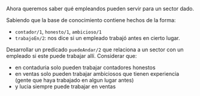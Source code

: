 Ahora queremos saber qué empleandos pueden servir para un sector dado.

Sabiendo que la base de conocimiento contiene hechos de la forma:

* `contador/1`, `honesto/1`, `ambicioso/1`
* `trabajoEn/2`: nos dice si un empleado trabajó antes en cierto lugar.

Desarrollar un predicado `puedeAndar/2` que relaciona a un sector con un empleado si este puede trabajar allí. Considerar que:

  * en contaduria solo pueden trabajar contadores honestos
  * en ventas solo pueden trabajar ambiciosos que tienen experiencia (gente que haya trabajado en algun lugar antes)
  * y lucia siempre puede trabajar en ventas
